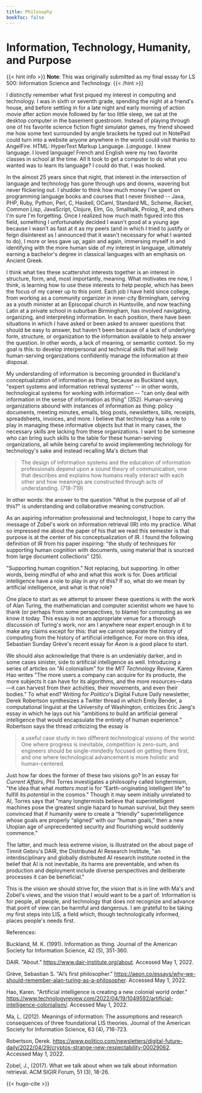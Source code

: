 ```yaml
---
title: Philosophy
bookToc: false
---
```


# Information, Technology, Humanity, and Purpose

{{< hint info >}}
**Note**: This was originally submitted as my final essay for LS 500: Information Science and Technology.
{{< /hint >}}

I distinctly remember what first piqued my interest in computing and technology. I was in sixth or seventh grade, spending the night at a friend's house, and before settling in for a late night and early morning of action movie after action movie followed by far too little sleep, we sat at the desktop computer in the basement guestroom. Instead of playing through one of his favorite science fiction flight simulator games, my friend showed me how some text surrounded by angle brackets he typed out in NotePad could turn into a website anyone anywhere in the world could visit thanks to AngelFire. HTML: HyperText Markup Language. _Language._ I knew language. I loved language! French and English were my two favorite classes in school at the time. All it took to get a computer to do what you wanted was to learn its language? I could do that. I was hooked.

In the almost 25 years since that night, that interest in the intersection of language and technology has gone through ups and downs, wavering but never flickering out. I shudder to think how much money I've spent on programming language books and courses that I never finished -- Java, PHP, Ruby, Python, Perl, C, Haskell, OCaml, Standard ML, Scheme, Racket, Common Lisp, JavaScript, Clojure, Elm, Go, Smalltalk, Prolog, R, and others I'm sure I'm forgetting. Once I realized how much math figured into this field, something I unfortunately decided I wasn't good at a young age because I wasn't as fast at it as my peers (and in which I tried to justify or feign disinterest as I announced that it wasn't necessary for what I wanted to do), I more or less gave up, again and again, immersing myself in and identifying with the more human side of my interest in language, ultimately earning a bachelor's degree in classical languages with an emphasis on Ancient Greek.

I think what ties these scattershot interests together is an interest in structure, form, and, most importantly, meaning. What motivates me now, I think, is learning how to use these interests to help people, which has been the focus of my career up to this point. Each job I have held since college, from working as a community organizer in inner-city Birmingham, serving as a youth minister at an Episcopal church in Huntsville, and now teaching Latin at a private school in suburban Birmingham, has involved navigating, organizing, and interpreting information. In each position, there have been situations in which I have asked or been asked to answer questions that should be easy to answer, but haven't been because of a lack of underlying form, structure, or organization to the information available to help answer the question. In other words, a lack of meaning, or semantic context. So my goal is this: to develop interpersonal and technical skills that will help human-serving organizations confidently manage the information at their disposal.

My understanding of information is becoming grounded in Buckland's conceptualization of information as thing, because as Buckland says, "expert systems and information retrieval systems" -- in other words, technological systems for working with information -- "can only deal with information in the sense of information as thing" (352). Human-serving organizations abound with instances of information as thing: policy documents, meeting minutes, emails, blog posts, newsletters, bills, receipts, spreadsheets, invoices, and more. I believe that technology has a role to play in managing these informative objects but that in many cases, the necessary skills are lacking from these organizations. I want to be someone who can bring such skills to the table for these human-serving organizations, all while being careful to avoid implementing technology for technology's sake and instead recalling Ma's dictum that

> The design of information systems and the education of information professionals depend upon a sound theory of communication, one that describes and explains how humans really interact with each other and how meanings are constructed through acts of understanding. (718-719)

In other words: the answer to the question "What is the purpose of all of this?" is understanding and collaborative meaning construction.

As an aspiring information professional and technologist, I hope to carry the message of Zobel's work on information retrieval (IR) into my practice. What so impressed me about the paper of his that we read this semester is that purpose is at the center of his conceptualization of IR. I found the following definition of IR from his paper inspiring: "the study of techniques for supporting human cognition with documents, using material that is sourced from large document collections" (25).

"Supporting human cognition." Not replacing, but supporting. In other words, being mindful of who and what this work is for. Does artificial intelligence have a role to play in any of this? If so, what do we mean by artificial intelligence, and what is that role?

One place to start as we attempt to answer these questions is with the work of Alan Turing, the mathematician and computer scientist whom we have to thank (or perhaps from some perspectives, to blame) for computing as we know it today. This essay is not an appropriate venue for a thorough discussion of Turing's work, nor am I anywhere near expert enough in it to make any claims except for this: that we cannot separate the history of computing from the history of artificial intelligence. For more on this idea, Sebastian Sunday Grève's recent essay for _Aeon_ is a good place to start.

We should also acknowledge that there is an undeniably darker, and in some cases sinister, side to artificial intelligence as well. Introducing a series of articles on "AI colonialism" for the _MIT Technology Review_, Karen Hao writes "The more users a company can acquire for its products, the more subjects it can have for its algorithms, and the more resources—data—it can harvest from their activities, their movements, and even their bodies." To what end? Writing for _Politico_'s Digital Future Daily newsletter, Derek Robertson synthesizes a Twitter thread in which Emily Bender, a computational linguist at the University of Washington, criticizes Eric Jang's essay in which he lays out his "ambitions to build an artificial general intelligence that would encapsulate the entirety of human experience." Robertson says the thread criticizing the essay is

> a useful case study in two different technological visions of the world: One where progress is inevitable, competition is zero-sum, and engineers should be single-mindedly focused on getting there first, and one where technological advancement is more holistic and human-centered.

Just how far does the former of these two visions go? In an essay for _Current Affairs_, Phil Torres investigates a philosophy called longtermism, "the idea that what *matters most* is for “Earth-originating intelligent life” to fulfill its *potential* in the cosmos." Though it may seem initially unrelated to AI, Torres says that "many longtermists believe that superintelligent machines pose the greatest single hazard to human survival, but they seem convinced that if humanity were to create a “friendly” superintelligence whose goals are properly “aligned” with our “human goals,” then a new Utopian age of unprecedented security and flourishing would suddenly commence."

The latter, and much less extreme vision, is illustrated on the about page of Timnit Gebru's DAIR, the Distributed AI Research Institute, "an interdisciplinary and globally distributed AI research institute rooted in the belief that AI is not inevitable, its harms are preventable, and when its production and deployment include diverse perspectives and deliberate processes it can be beneficial."

This is the vision we should strive for, the vision that is in line with Ma's and Zobel's views, and the vision that I would want to be a part of. Information is for people, all people, and technology that does not recognize and advance that point of view can be harmful and dangerous. I am grateful to be taking my first steps into LIS, a field which, though technologically informed, places people's needs first.

References:

Buckland, M. K. (1991). Information as thing. Journal of the American Society for Information Science, 42 (5), 351-360.

DAIR. "About." https://www.dair-institute.org/about. Accessed May 1, 2022.

Grève, Sebastian S. "AI’s first philosopher." https://aeon.co/essays/why-we-should-remember-alan-turing-as-a-philosopher. Accessed May 1, 2022.

Hao, Karen. "Artificial intelligence is creating a new colonial world order." https://www.technologyreview.com/2022/04/19/1049592/artificial-intelligence-colonialism/. Accessed May 1, 2022.

Ma, L. (2012). Meanings of information: The assumptions and research consequences of three foundational LIS theories. Journal of the
American Society for Information Science, 63 (4), 716-723.

Robertson, Derek. https://www.politico.com/newsletters/digital-future-daily/2022/04/29/cryptos-strange-new-respectability-00029062. Accessed May 1, 2022.

Zobel, J., (2017). What we talk about when we talk about information retrieval. ACM SIGIR Forum, 51 (3), 18-26.

{{< hugo-cite >}}
